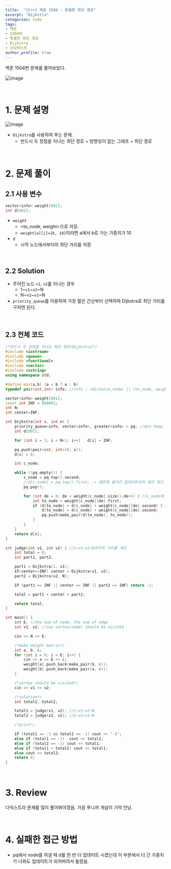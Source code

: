 ```yaml
---
title:  "[C++] 백준 1504 : 특별한 최단 경로"
excerpt: "Dijkstra"
categories: Code
tags: 
- 백준
- 1504번
- 특별한 최단 경로
- Dijkstra
- 코딩테스트
author_profile: true
---
```


백준 1504번 문제를 풀어보았다.

![image](https://user-images.githubusercontent.com/37764581/105624890-7fe11800-5e68-11eb-98c3-245941f87b25.png)

<br>

# 1. 문제 설명

![image](https://user-images.githubusercontent.com/37764581/105624881-6f30a200-5e68-11eb-9814-94d8fc5398f6.png)

+ `Dijkstra`를 사용하여 푸는 문제.
  + 반드시 두 정점을 지나는 최단 경로 + 방향성이 없는 그래프 + 최단 경로

<br>

# 2. 문제 풀이

## 2.1 사용 변수

```cpp
vector<info> weight[801];
int d[801];
```

+ `weight`
  + <to_node, weight>으로 저장.
  + `weight[a][i]={b, 10}`이라면 a에서 b로 가는 가중치가 10
+ `d`
  + 시작 노드에서부터의 최단 거리를 저장

<br>

## 2.2 Solution

+ 주어진 노드 `v1`, `v2`를 지나는 경우 
  + 1~`v1`~`v2`~N
  + N~`v2`~`v1`~N
+ `priority_queue`를 이용하여 가장 짧은 간선부터 선택하여 Dijkstra로 최단 거리를 구하면 된다.



<br>

## 2.3 전체 코드

```cpp
/*반드시 두 정점을 지나는 최단 경로(Dijkstra)*/
#include <iostream>
#include <queue>
#include <functional>
#include <vector>
#include <cstring>
using namespace std;

#define min(a,b) (a < b ? a : b)
typedef pair<int,int> info; //info : <distance,node> || <to_node, weight>

vector<info> weight[801];
const int INF = 800001;
int N;
int center=INF;

int Dijkstra(int s, int n) {
	priority_queue<info, vector<info>, greater<info> > pq; //min heap
	int d[801];

	for (int i = 1; i < N+1; i++)	d[i] = INF;

	pq.push(pair<int, int>(0, s));
	d[s] = 0;

	int c_node;

	while (!pq.empty()) {
		c_node = pq.top().second;
		//d[c_node] = pq.top().first; -> 예전에 들어간 업데이트되지 않은 최신 길이일 수도 있음
		pq.pop();

		for (int de = 0; de < weight[c_node].size();de++) { //c_node에 연결된 모든 노드들 확인
			int to_node = weight[c_node][de].first;
			if (d[to_node] > d[c_node] + weight[c_node][de].second) { //현재 저장된 to_node까지의 최단거리 > c_node까지의 최단거리 + c_node~to_node 사이의 거리
				d[to_node] = d[c_node] + weight[c_node][de].second;
				pq.push(make_pair(d[to_node], to_node));
			}
		}
	}
	return d[n];
}

int judge(int v1, int v2) { //1~v1~v2~N까지의 거리를 계산
	int total = 0;
	int part1, part2;

	part1 = Dijkstra(1, v1);
	if(center==INF) center = Dijkstra(v1, v2);
	part2 = Dijkstra(v2, N);

	if (part1 == INF || center == INF || part2 == INF) return -1;

	total = part1 + center + part2;

	return total;
}

int main() {
	int E; //the num of node, the num of edge
	int v1, v2; //two vertex(node) should be visited

	cin >> N >> E;

	/*make weight matrix*/
	int a, b, c;
	for (int i = 0; i < E; i++) {
		cin >> a >> b >> c;
		weight[a].push_back(make_pair(b, c));
		weight[b].push_back(make_pair(a, c));
	}

	/*vertex should be visited*/
	cin >> v1 >> v2;

	/*solution*/
	int total1, total2;

	total1 = judge(v1, v2); //1~v1~v2~N
	total2 = judge(v2, v1); //1~v2~v1~N

	/*print*/

	if (total1 == -1 && total2 == -1) cout << "-1";
	else if (total1 == -1)  cout << total2;
	else if (total2 == -1) cout << total1;
	else if (total1 < total2) cout << total1;
	else cout << total2;
	return 0;
}
```
<br>

# 3. Review

다익스트라 문제를 많이 풀어봐야겠음. 가끔 푸니까 개념이 기억 안남.

<br>

# 4. 실패한 접근 방법

+ pq에서 node를 꺼낼 때 d를 한 번 더 업데이트 시켰는데 이 부분에서 더 긴 가중치가 나와도 업데이트가 되어버려서 틀렸음.

